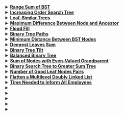 <details>
  <summary><strong><a href=https://leetcode.com/problems/range-sum-of-bst/description/>Range Sum of BST</a></strong></summary>

```cpp
/**
 * Definition for a binary tree node.
 * struct TreeNode {
 *     int val;
 *     TreeNode *left;
 *     TreeNode *right;
 *     TreeNode() : val(0), left(nullptr), right(nullptr) {}
 *     TreeNode(int x) : val(x), left(nullptr), right(nullptr) {}
 *     TreeNode(int x, TreeNode *left, TreeNode *right) : val(x), left(left), right(right) {}
 * };
 */
class Solution {
public:
    int rangeSumBST(TreeNode* root, int low, int high) {
        if (!root) 
            return 0;

        int sum = 0;
        if (root->val >= low && root->val <= high) 
            sum += root->val;
        
        if (root->val > low) 
            sum += rangeSumBST(root->left, low, high);
        
        if (root->val < high) 
            sum += rangeSumBST(root->right, low, high);
        
        return sum;
    }
};
```
</details>

<details>
  <summary><strong><a href=https://leetcode.com/problems/increasing-order-search-tree/description/>Increasing Order Search Tree</a></strong></summary>

```cpp
/**
 * Definition for a binary tree node.
 * struct TreeNode {
 *     int val;
 *     TreeNode *left;
 *     TreeNode *right;
 *     TreeNode() : val(0), left(nullptr), right(nullptr) {}
 *     TreeNode(int x) : val(x), left(nullptr), right(nullptr) {}
 *     TreeNode(int x, TreeNode *left, TreeNode *right) : val(x), left(left), right(right) {}
 * };
 */
class Solution {
public:
    TreeNode* increasingBST(TreeNode* root) {
        TreeNode* dummy = new TreeNode(0);
        TreeNode* current = dummy;
        
        function<void(TreeNode*)> inorder = [&](TreeNode* node) {
            if (!node) 
                return;
            
            inorder(node->left);
            current->right = new TreeNode(node->val);
            current = current->right;
            inorder(node->right);
        };
        
        inorder(root);
        return dummy->right;
    }
};
```
</details>

<details>
  <summary><strong><a href=https://leetcode.com/problems/leaf-similar-trees/description/>Leaf-Similar Trees</a></strong></summary>

```cpp
/**
 * Definition for a binary tree node.
 * struct TreeNode {
 *     int val;
 *     TreeNode *left;
 *     TreeNode *right;
 *     TreeNode() : val(0), left(nullptr), right(nullptr) {}
 *     TreeNode(int x) : val(x), left(nullptr), right(nullptr) {}
 *     TreeNode(int x, TreeNode *left, TreeNode *right) : val(x), left(left), right(right) {}
 * };
 */
class Solution {
public:
    bool leafSimilar(TreeNode* root1, TreeNode* root2) {
        auto getLeaves = [](TreeNode* root) {
            vector<int> leaves;
            function<void(TreeNode*)> dfs = [&](TreeNode* node) {
                if (!node) 
                    return;

                if (!node->left && !node->right) 
                    leaves.push_back(node->val);
                
                dfs(node->left);
                dfs(node->right);
            };
            dfs(root);
            return leaves;
        };
        
        return getLeaves(root1) == getLeaves(root2);
    }
};
```
</details>


<details>
  <summary><strong><a href=https://leetcode.com/problems/maximum-difference-between-node-and-ancestor/description/>Maximum Difference Between Node and Ancestor</a></strong></summary>

```cpp
/**
 * Definition for a binary tree node.
 * struct TreeNode {
 *     int val;
 *     TreeNode *left;
 *     TreeNode *right;
 *     TreeNode() : val(0), left(nullptr), right(nullptr) {}
 *     TreeNode(int x) : val(x), left(nullptr), right(nullptr) {}
 *     TreeNode(int x, TreeNode *left, TreeNode *right) : val(x), left(left), right(right) {}
 * };
 */
class Solution {
public:
    int maxAncestorDiff(TreeNode* root) {
        function<int(TreeNode*, int, int)> dfs = [&](TreeNode* node, int minVal, int maxVal) {
            if (!node) 
                return maxVal - minVal;
            
            minVal = min(minVal, node->val);
            maxVal = max(maxVal, node->val);
            return max(dfs(node->left, minVal, maxVal), dfs(node->right, minVal, maxVal));
        };
        return dfs(root, root->val, root->val);
    }
};
```
</details>

<details>
  <summary><strong><a href=https://leetcode.com/problems/flood-fill/description/>Flood Fill</a></strong></summary>

```cpp
class Solution {
public:
    vector<vector<int>> floodFill(vector<vector<int>>& image, int sr, int sc, int color) {
        int rows = image.size(), cols = image[0].size();
        int originalColor = image[sr][sc];
        if (originalColor == color) return image;

        function<void(int, int)> dfs = [&](int r, int c) {
            if (r < 0 || c < 0 || r >= rows || c >= cols || image[r][c] != originalColor) 
                return;
            
            image[r][c] = color;
            dfs(r - 1, c);
            dfs(r + 1, c);
            dfs(r, c - 1);
            dfs(r, c + 1);
        };

        dfs(sr, sc);
        return image;
    }
};
```
</details>

<details>
  <summary><strong><a href=https://leetcode.com/problems/binary-tree-paths/description/>Binary Tree Paths</a></strong></summary>

```cpp
/**
 * Definition for a binary tree node.
 * struct TreeNode {
 *     int val;
 *     TreeNode *left;
 *     TreeNode *right;
 *     TreeNode() : val(0), left(nullptr), right(nullptr) {}
 *     TreeNode(int x) : val(x), left(nullptr), right(nullptr) {}
 *     TreeNode(int x, TreeNode *left, TreeNode *right) : val(x), left(left), right(right) {}
 * };
 */
class Solution {
public:
    vector<string> binaryTreePaths(TreeNode* root) {
        vector<string> paths;

        function<void(TreeNode*, string)> dfs = [&](TreeNode* node, string path) {
            if (!node) 
                return;
            
            if (!path.empty()) 
                path += "->";
            
            path += to_string(node->val);

            if (!node->left && !node->right) {
                paths.push_back(path);
                return;
            }

            dfs(node->left, path);
            dfs(node->right, path);
        };

        dfs(root, "");
        return paths;
    }
};
```
</details>

<details>
  <summary><strong><a href=https://leetcode.com/problems/minimum-distance-between-bst-nodes/description/>Minimum Distance Between BST Nodes</a></strong></summary>

```cpp
/**
 * Definition for a binary tree node.
 * struct TreeNode {
 *     int val;
 *     TreeNode *left;
 *     TreeNode *right;
 *     TreeNode() : val(0), left(nullptr), right(nullptr) {}
 *     TreeNode(int x) : val(x), left(nullptr), right(nullptr) {}
 *     TreeNode(int x, TreeNode *left, TreeNode *right) : val(x), left(left), right(right) {}
 * };
 */
class Solution {
public:
    int minDiffInBST(TreeNode* root) {
        int minDiff = INT_MAX, prev = -1;

        function<void(TreeNode*)> inorder = [&](TreeNode* node) {
            if (!node) 
                return;
            
            inorder(node->left);
            if (prev != -1) minDiff = min(minDiff, node->val - prev);
            prev = node->val;
            inorder(node->right);
        };

        inorder(root);
        return minDiff;
    }
};
```
</details>

<details>
  <summary><strong><a href=https://leetcode.com/problems/deepest-leaves-sum/description/>Deepest Leaves Sum</a></strong></summary>

```cpp
/**
 * Definition for a binary tree node.
 * struct TreeNode {
 *     int val;
 *     TreeNode *left;
 *     TreeNode *right;
 *     TreeNode() : val(0), left(nullptr), right(nullptr) {}
 *     TreeNode(int x) : val(x), left(nullptr), right(nullptr) {}
 *     TreeNode(int x, TreeNode *left, TreeNode *right) : val(x), left(left), right(right) {}
 * };
 */
class Solution {
public:
    int deepestLeavesSum(TreeNode* root) {
        queue<TreeNode*> q;
        q.push(root);
        int sum = 0;

        while (!q.empty()) {
            int levelSize = q.size();
            sum = 0;
            for (int i = 0; i < levelSize; ++i) {
                TreeNode* node = q.front();
                q.pop();
                sum += node->val;
                if (node->left) 
                    q.push(node->left);
                
                if (node->right) 
                    q.push(node->right);
            }
        }

        return sum;
    }
};
```
</details>

<details>
  <summary><strong><a href=https://leetcode.com/problems/binary-tree-tilt/description/>Binary Tree Tilt</a></strong></summary>

```cpp
/**
 * Definition for a binary tree node.
 * struct TreeNode {
 *     int val;
 *     TreeNode *left;
 *     TreeNode *right;
 *     TreeNode() : val(0), left(nullptr), right(nullptr) {}
 *     TreeNode(int x) : val(x), left(nullptr), right(nullptr) {}
 *     TreeNode(int x, TreeNode *left, TreeNode *right) : val(x), left(left), right(right) {}
 * };
 */
class Solution {
public:
    int findTilt(TreeNode* root) {
        int totalTilt = 0;

        function<int(TreeNode*)> dfs = [&](TreeNode* node) {
            if (!node) 
                return 0;
            
            int leftSum = dfs(node->left);
            int rightSum = dfs(node->right);
            totalTilt += abs(leftSum - rightSum);
            return leftSum + rightSum + node->val;
        };

        dfs(root);
        return totalTilt;
    }
};
```
</details>

<details>
  <summary><strong><a href=https://leetcode.com/problems/balanced-binary-tree/description/>Balanced Binary Tree</a></strong></summary>

```cpp
/**
 * Definition for a binary tree node.
 * struct TreeNode {
 *     int val;
 *     TreeNode *left;
 *     TreeNode *right;
 *     TreeNode() : val(0), left(nullptr), right(nullptr) {}
 *     TreeNode(int x) : val(x), left(nullptr), right(nullptr) {}
 *     TreeNode(int x, TreeNode *left, TreeNode *right) : val(x), left(left), right(right) {}
 * };
 */
class Solution {
public:
    bool isBalanced(TreeNode* root) {
        function<int(TreeNode*)> dfs = [&](TreeNode* node) {
            if (!node) 
                return 0;
            
            int leftHeight = dfs(node->left);
            if (leftHeight == -1) 
                return -1;
            
            int rightHeight = dfs(node->right);
            if (rightHeight == -1) 
                return -1;
            
            if (abs(leftHeight - rightHeight) > 1) 
                return -1;
            
            return max(leftHeight, rightHeight) + 1;
        };
        
        return dfs(root) != -1;
    }
};
```
</details>

<details>
  <summary><strong><a href=https://leetcode.com/problems/sum-of-nodes-with-even-valued-grandparent/description/>Sum of Nodes with Even-Valued Grandparent</a></strong></summary>

```cpp
/**
 * Definition for a binary tree node.
 * struct TreeNode {
 *     int val;
 *     TreeNode *left;
 *     TreeNode *right;
 *     TreeNode() : val(0), left(nullptr), right(nullptr) {}
 *     TreeNode(int x) : val(x), left(nullptr), right(nullptr) {}
 *     TreeNode(int x, TreeNode *left, TreeNode *right) : val(x), left(left), right(right) {}
 * };
 */
class Solution {
public:
    int sumEvenGrandparent(TreeNode* root) {
        int sum = 0;
        
        function<void(TreeNode*, TreeNode*, TreeNode*)> dfs = [&](TreeNode* node, TreeNode* parent, TreeNode* grandparent) {
            if (!node) 
                return;
            
            if (grandparent && grandparent->val % 2 == 0) 
                sum += node->val;
            
            dfs(node->left, node, parent);
            dfs(node->right, node, parent);
        };
        
        dfs(root, nullptr, nullptr);
        return sum;
    }
};
```
</details>

<details>
  <summary><strong><a href=https://leetcode.com/problems/binary-search-tree-to-greater-sum-tree/description/>Binary Search Tree to Greater Sum Tree</a></strong></summary>

```cpp
class Solution {
    int cumulativeSum = 0;
    
    void traverse(TreeNode* node) {
        if (!node) 
            return;
        
        traverse(node->right);
        cumulativeSum += node->val;
        node->val = cumulativeSum;
        traverse(node->left);
    }
    
public:
    TreeNode* bstToGst(TreeNode* root) {
        traverse(root);
        return root;
    }
};
```
</details>

<details>
  <summary><strong><a href=https://leetcode.com/problems/number-of-good-leaf-nodes-pairs/description/>Number of Good Leaf Nodes Pairs</a></strong></summary>

```cpp
/**
 * Definition for a binary tree node.
 * struct TreeNode {
 *     int val;
 *     TreeNode *left;
 *     TreeNode *right;
 *     TreeNode() : val(0), left(nullptr), right(nullptr) {}
 *     TreeNode(int x) : val(x), left(nullptr), right(nullptr) {}
 *     TreeNode(int x, TreeNode *left, TreeNode *right) : val(x), left(left), right(right) {}
 * };
 */
class Solution {
    int countGoodPairs(TreeNode* node, int distance, vector<int>& depths) {
        if (!node) return 0;

        if (!node->left && !node->right) {
            depths = {1};
            return 0;
        }

        vector<int> leftDepths, rightDepths;
        int leftPairs = countGoodPairs(node->left, distance, leftDepths);
        int rightPairs = countGoodPairs(node->right, distance, rightDepths);

        int count = leftPairs + rightPairs;

        for (int l : leftDepths) 
            for (int r : rightDepths) 
                if (l + r <= distance) 
                    count++;

        for (int d : leftDepths) 
            if (d + 1 <= distance) 
                depths.push_back(d + 1);

        for (int d : rightDepths) 
            if (d + 1 <= distance) 
                depths.push_back(d + 1);

        return count;
    }

public:
    int countPairs(TreeNode* root, int distance) {
        vector<int> depths;
        return countGoodPairs(root, distance, depths);
    }
};
```
</details>

<details>
  <summary><strong><a href=https://leetcode.com/problems/flatten-a-multilevel-doubly-linked-list/description/>Flatten a Multilevel Doubly Linked List</a></strong></summary>

```cpp
/*
// Definition for a Node.
class Node {
public:
    int val;
    Node* prev;
    Node* next;
    Node* child;
};
*/

class Solution {
public:
    Node* flatten(Node* head) {
        if (!head) return nullptr;

        Node* current = head;
        while (current) {
            if (current->child) {
                Node* next = current->next;
                Node* childHead = flatten(current->child);
                current->next = childHead;
                childHead->prev = current;
                current->child = nullptr;

                Node* tail = childHead;
                while (tail->next) 
                    tail = tail->next;

                if (next) {
                    tail->next = next;
                    next->prev = tail;
                }
            }

            current = current->next;
        }

        return head;
    }
};
```
</details>

<details>
  <summary><strong><a href=https://leetcode.com/problems/time-needed-to-inform-all-employees/description/>Time Needed to Inform All Employees</a></strong></summary>

```cpp
class Solution {
public:
    int numOfMinutes(int n, int headID, vector<int>& manager, vector<int>& informTime) {
        vector<vector<int>> tree(n);
        for (int i = 0; i < n; ++i) 
            if (manager[i] != -1) 
                tree[manager[i]].push_back(i);

        function<int(int)> dfs = [&](int employee) {
            int maxTime = 0;
            for (int subordinate : tree[employee]) 
                maxTime = max(maxTime, dfs(subordinate));

            return maxTime + informTime[employee];
        };

        return dfs(headID);
    }
};
```
</details>

<details>
  <summary><strong><a href=></a></strong></summary>

```cpp

```
</details>

<details>
  <summary><strong><a href=></a></strong></summary>

```cpp

```
</details>

<details>
  <summary><strong><a href=></a></strong></summary>

```cpp

```
</details>

<details>
  <summary><strong><a href=></a></strong></summary>

```cpp

```
</details>

<details>
  <summary><strong><a href=></a></strong></summary>

```cpp

```
</details>